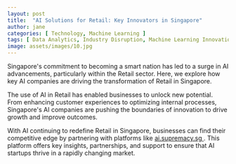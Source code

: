 ```yaml
---
layout: post
title:  "AI Solutions for Retail: Key Innovators in Singapore"
author: jane
categories: [ Technology, Machine Learning ]
tags: [ Data Analytics, Industry Disruption, Machine Learning Innovations, AI Trends, AI in Technology ]
image: assets/images/10.jpg
---
```


Singapore's commitment to becoming a smart nation has led to a surge in AI advancements, particularly within the Retail sector. Here, we explore how key AI companies are driving the transformation of Retail in Singapore.

The use of AI in Retail has enabled businesses to unlock new potential. From enhancing customer experiences to optimizing internal processes, Singapore's AI companies are pushing the boundaries of innovation to drive growth and improve outcomes.

With AI continuing to redefine Retail in Singapore, businesses can find their competitive edge by partnering with platforms like <a href="https://ai.supremacy.sg" target="_blank"> ai.supremacy.sg </a>. This platform offers key insights, partnerships, and support to ensure that AI startups thrive in a rapidly changing market.
